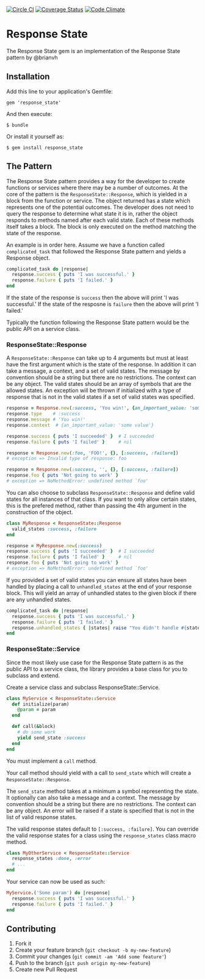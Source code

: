 [![Circle CI](https://circleci.com/gh/Originate/response_state.svg?style=shield)](https://circleci.com/gh/Originate/response_state)
[![Coverage Status](https://coveralls.io/repos/Originate/response_state/badge.svg?branch=master&service=github)](https://coveralls.io/github/Originate/response_state?branch=master)
[![Code Climate](https://codeclimate.com/github/Originate/response_state/badges/gpa.svg)](https://codeclimate.com/github/Originate/response_state)

# Response State

The Response State gem is an implementation of the Response State pattern by @brianvh

## Installation

Add this line to your application's Gemfile:

    gem 'response_state'

And then execute:

    $ bundle

Or install it yourself as:

    $ gem install response_state

## The Pattern

The Response State pattern provides a way for the developer to create functions
or services where there may be a number of outcomes. At the core of the pattern
is the `ResponseState::Response`, which is yielded in a block from the function
or service. The object returned has a state which represents one of the potential
outcomes. The developer does not need to query the response to determine what
state it is in, rather the object responds to methods named after each valid state.
Each of these methods itself takes a block. The block is only executed on the
method matching the state of the response.

An example is in order here. Assume we have a function called `complicated_task` that
followed the Response State pattern and yields a Response object.

```ruby
complicated_task do |response|
  response.success { puts 'I was successful.' }
  response.failure { puts 'I failed.' }
end
```

If the state of the response is `success` then the above will print 'I was successful.'
If the state of the resposne is `failure` then the above will print 'I failed.'

Typically the function following the Response State pattern would be the public API
on a service class.

### ResponseState::Response

A `ResponseState::Response` can take up to 4 arguments but must at least have the first argument which is the state of the response. In addition it can take a message, a context, and a set of valid states. The message by convention should
be a string but there are no restrictions. The context can be any object. The valid states should be an array of symbols
that are the allowed states. An exception will be thrown if initialized with a type of response that is not in the valid states if a set of valid states was specified.

```ruby
response = Response.new(:success, 'You win!', {an_important_value: 'some value'}, [:success, :failure])
response.type    # :success
response.message # 'You win!'
response.context  # {an_important_value: 'some value'}

response.success { puts 'I succeeded' }  # I succeeded
response.failure { puts 'I failed' }     # nil

response = Response.new(:foo, 'FOO!', {}, [:success, :failure])
# exception => Invalid type of response: foo

response = Response.new(:success, '', {}, [:success, :failure])
response.foo { puts 'Not going to work' }
# exception => NoMethodError: undefined method `foo'
```

You can also choose to subclass `ResponseState::Response` and define valid states for all instances of that class.
If you want to only allow certain states, this is the prefered method,
rather than passing the 4th argument in the construction of the object.

```ruby
class MyResponse < ResponseState::Response
  valid_states :success, :failure
end

response = MyResponse.new(:success)
response.success { puts 'I succeeded' }  # I succeeded
response.failure { puts 'I failed' }     # nil
response.foo { puts 'Not going to work' }
# exception => NoMethodError: undefined method `foo'
```

If you provided a set of valid states you can ensure all states have been
handled by placing a call to `unhandled_states` at the end of your response block.
This will yield an array of unhandled states to the given block if there are any
unhandled states.

```ruby
complicated_task do |response|
  response.success { puts 'I was successful.' }
  response.failure { puts 'I failed.' }
  response.unhandled_states { |states| raise "You didn't handle #{states.join(', ')}" }
end
```

### ResponseState::Service

Since the most likely use case for the Response State pattern is as the public
API to a service class, the library provides a base class for you to
subclass and extend.

Create a service class and subclass ResponseState::Service.

```ruby
class MyService < ResponseState::Service
  def initialize(param)
    @param = param
  end

  def call(&block)
    # do some work
    yield send_state :success
  end
end
```

You must implement a `call` method.

Your call method should yield with a call to `send_state` which will create a `ResponseState::Response`.

The `send_state` method takes at a minimum a symbol representing the state. It optionally can also
take a message and a context. The message by convention should be a string but there are no restrictions.
The context can be any object. An error will be raised if a state is specified that is not in the list
of valid response states.

The valid response states default to `[:success, :failure]`.
You can override the valid response states for a class using the `response_states` class macro method.

```ruby
class MyOtherService < ResponseState::Service
  response_states :done, :error
  # ...
end
```

Your service can now be used as such:

```ruby
MyService.('Some param') do |response|
  response.success { puts 'I was successful.' }
  response.failure { puts 'I failed.' }
end
```

## Contributing

1. Fork it
2. Create your feature branch (`git checkout -b my-new-feature`)
3. Commit your changes (`git commit -am 'Add some feature'`)
4. Push to the branch (`git push origin my-new-feature`)
5. Create new Pull Request
